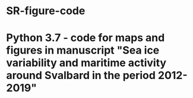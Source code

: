 # SR-figure-code
# Python 3.7 - code for maps and figures in manuscript "Sea ice variability and maritime activity around Svalbard in the period 2012-2019"

